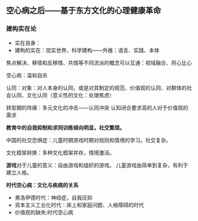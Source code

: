 ## 空心病之后——基于东方文化的心理健康革命
### 建构实在论
- 实在自身：
- 建构的实在：现实世界、科学建构——外推：语言、实践、本体

焦点解决、移情和反移情、共情等不同流派的概念可以互通：视域融合、将心比心

空心病：温和自杀

认同：对象：对人本身的认同，或是对其制定的规范、价值观的认同、对群体的社会认同、文化认同（意义性的文化：处理焦虑）

转型期的阵痛：多元文化的冲击——认同冲突 认知闭合要求高的人对于价值观的需求

**教育中的自我抑制和求同训练倾向明显，社交繁琐。**

中国的社交恐惧症：儿童时期游戏时期对规则和情境的学习。社交复杂。

文化框架转换：多种文化框架并存，情境激活。

**游戏**对于儿童的意义：自由游戏和组织的游戏。 儿童游戏由简单到复杂，有利于建立人格。

**时代空心病：文化与疾病的关系**
- 弗洛伊德时代：神经症，自我压抑
- 资本主义工业化时代：床上和家庭问题、人格障碍的时代
- 价值观的缺失:时代空心病



